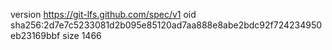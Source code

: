 version https://git-lfs.github.com/spec/v1
oid sha256:2d7e7c5233081d2b095e85120ad7aa888e8abe2bdc92f724234950eb23169bbf
size 1466
